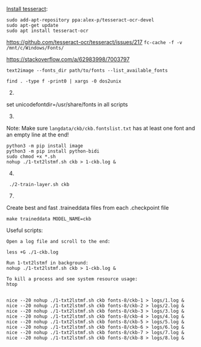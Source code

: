 [Install tesseract](https://tesseract-ocr.github.io/tessdoc/Installation.html):

```
sudo add-apt-repository ppa:alex-p/tesseract-ocr-devel
sudo apt-get update
sudo apt install tesseract-ocr
```

https://github.com/tesseract-ocr/tesseract/issues/217
`fc-cache -f -v /mnt/c/Windows/Fonts/`

https://stackoverflow.com/a/62983998/7003797

`text2image --fonts_dir path/to/fonts --list_available_fonts`

`find . -type f -print0 | xargs -0 dos2unix`

2.

set unicodefontdir=/usr/share/fonts in all scripts

3.

Note: Make sure `langdata/ckb/ckb.fontslist.txt` has at least one font and an empty line at the end!

```
python3 -m pip install image
python3 -m pip install python-bidi
sudo chmod +x *.sh
nohup ./1-txt2lstmf.sh ckb > 1-ckb.log &
```

4.

```
 ./2-train-layer.sh ckb
```

7.

Create best and fast .traineddata files from each .checkpoint file

```
make traineddata MODEL_NAME=ckb
```

Useful scripts:

```
Open a log file and scroll to the end:

less +G ./1-ckb.log

Run 1-txt2lstmf in background:
nohup ./1-txt2lstmf.sh ckb > 1-ckb.log &

To kill a process and see system resource usage:
htop


nice --20 nohup ./1-txt2lstmf.sh ckb fonts-8/ckb-1 > logs/1.log &
nice --20 nohup ./1-txt2lstmf.sh ckb fonts-8/ckb-2 > logs/2.log &
nice --20 nohup ./1-txt2lstmf.sh ckb fonts-8/ckb-3 > logs/3.log &
nice --20 nohup ./1-txt2lstmf.sh ckb fonts-8/ckb-4 > logs/4.log &
nice --20 nohup ./1-txt2lstmf.sh ckb fonts-8/ckb-5 > logs/5.log &
nice --20 nohup ./1-txt2lstmf.sh ckb fonts-8/ckb-6 > logs/6.log &
nice --20 nohup ./1-txt2lstmf.sh ckb fonts-8/ckb-7 > logs/7.log &
nice --20 nohup ./1-txt2lstmf.sh ckb fonts-8/ckb-8 > logs/8.log &
```
